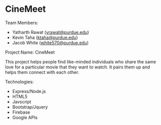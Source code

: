 # CineMeet

Team Members:
- Yatharth Rawat (yrawat@purdue.edu)
- Kevin Taha     (ktaha@purdue.edu)
- Jacob White    (white570@purdue.edu)

Project Name: CineMeet


This project helps people find like-minded individuals who share the same love for a particular movie that they want to watch. It pairs them up and helps them connect with each other. 

Technologies:
- Express/Node.js
- HTML5
- Javscript
- Bootstrap/Jquery
- Firebase
- Google APIs


